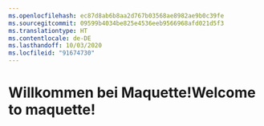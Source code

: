 ```yaml
---
ms.openlocfilehash: ec87d8ab6b8aa2d767b03568ae8982ae9b0c39fe
ms.sourcegitcommit: 09599b4034be825e4536eeb9566968afd021d5f3
ms.translationtype: HT
ms.contentlocale: de-DE
ms.lasthandoff: 10/03/2020
ms.locfileid: "91674730"
---
```

# <a name="welcome-to-maquette"></a><span data-ttu-id="d794d-101">Willkommen bei Maquette!</span><span class="sxs-lookup"><span data-stu-id="d794d-101">Welcome to maquette!</span></span>